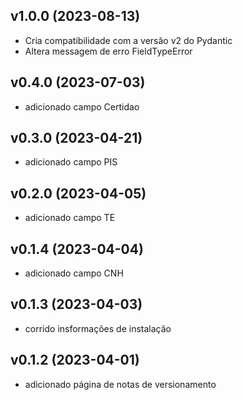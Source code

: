 ## v1.0.0 (2023-08-13)
- Cria compatibilidade com a versão v2 do Pydantic
- Altera messagem de erro FieldTypeError

## v0.4.0 (2023-07-03)
- adicionado campo Certidao

## v0.3.0 (2023-04-21)
- adicionado campo PIS

## v0.2.0 (2023-04-05)
- adicionado campo TE

## v0.1.4 (2023-04-04)
- adicionado campo CNH

## v0.1.3 (2023-04-03)
- corrido insformações de instalação

## v0.1.2 (2023-04-01)
- adicionado página de notas de versionamento

